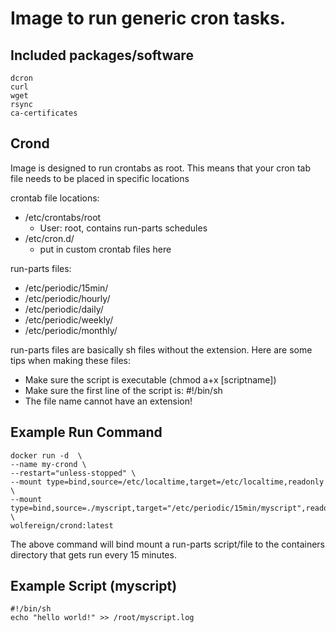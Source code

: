 # Image to run generic cron tasks.  
  
## Included packages/software  
    dcron  
    curl   
    wget  
    rsync  
    ca-certificates  

## Crond
Image is designed to run crontabs as root.  This means that your cron tab file needs to be placed in specific locations  

crontab file locations:  
  * /etc/crontabs/root  
    * User: root, contains run-parts schedules
  * /etc/cron.d/
    * put in custom crontab files here
  
run-parts files:  
  * /etc/periodic/15min/  
  * /etc/periodic/hourly/  
  * /etc/periodic/daily/  
  * /etc/periodic/weekly/  
  * /etc/periodic/monthly/  
  
run-parts files are basically sh files without the extension.  Here are some tips when making these files:  
  * Make sure the script is executable (chmod a+x [scriptname])  
  * Make sure the first line of the script is: #!/bin/sh  
  * The file name cannot have an extension!  
  
  ## Example Run Command
  ```
  docker run -d  \
  --name my-crond \
  --restart="unless-stopped" \
  --mount type=bind,source=/etc/localtime,target=/etc/localtime,readonly \
  --mount type=bind,source=./myscript,target="/etc/periodic/15min/myscript",readonly \
  wolfereign/crond:latest
  ```
  
  The above command will bind mount a run-parts script/file to the containers directory that gets run every 15 minutes.
  
  ## Example Script (myscript)
  ```
  #!/bin/sh
  echo "hello world!" >> /root/myscript.log
  ```
